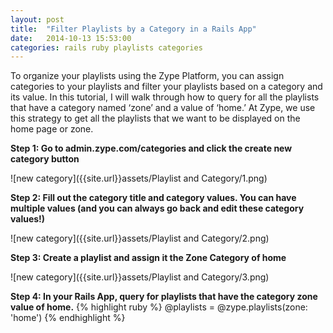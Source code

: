 ```yaml
---
layout: post
title:  "Filter Playlists by a Category in a Rails App"
date:   2014-10-13 15:53:00
categories: rails ruby playlists categories
---
```


To organize your playlists using the Zype Platform, you can assign categories to
your playlists and filter your playlists based on a category and its value.
In this tutorial, I will walk through how to query for all the playlists that have
a category named ‘zone’ and a value of ‘home.’ At Zype, we use this
strategy to get all the playlists that we want to be displayed on the home page or zone.

**Step 1: Go to admin.zype.com/categories and click the create new category button**

![new category]({{site.url}}assets/Playlist and Category/1.png)

**Step 2: Fill out the category title and category values. You can have multiple
values (and you can always go back and edit these category values!)**

![new category]({{site.url}}assets/Playlist and Category/2.png)


**Step 3: Create a playlist and assign it the Zone Category of home**

![new category]({{site.url}}assets/Playlist and Category/3.png)


**Step 4: In your Rails App, query for playlists that have the category zone value of home.**
{% highlight ruby %}
@playlists = @zype.playlists(zone: 'home')
{% endhighlight %}
